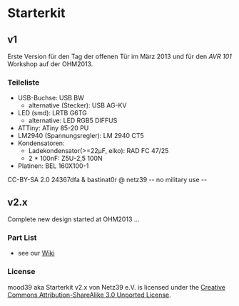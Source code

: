 # Starterkit

## v1

Erste Version für den Tag der offenen Tür im März 2013 und für den *AVR 101* Workshop auf der OHM2013.

### Teileliste
* USB-Buchse: USB BW
  * alternative (Stecker): USB AG-KV
* LED (smd): LRTB G6TG
  * alternative: LED RGB5 DIFFUS
* ATTiny: ATiny 85-20 PU
* LM2940 (Spannungsregler): LM 2940 CT5
* Kondensatoren:
  * Ladekondensator(>=22μF, elko): RAD FC 47/25
  * 2 * 100nF: Z5U-2,5 100N
* Platinen: BEL 160X100-1

CC-BY-SA 2.0 24367dfa & bastinat0r @ netz39
-- no military use --

## v2.x
Complete new design started at OHM2013 …

### Part List
* see our [Wiki](http://www.netz39.de/wiki/projects:2013:avr_starterkit#teile1)

### License
mood39 aka Starterkit v2.x von Netz39 e.V. is licensed under the [Creative Commons Attribution-ShareAlike 3.0 Unported License]( http://creativecommons.org/licenses/by-sa/3.0/).
